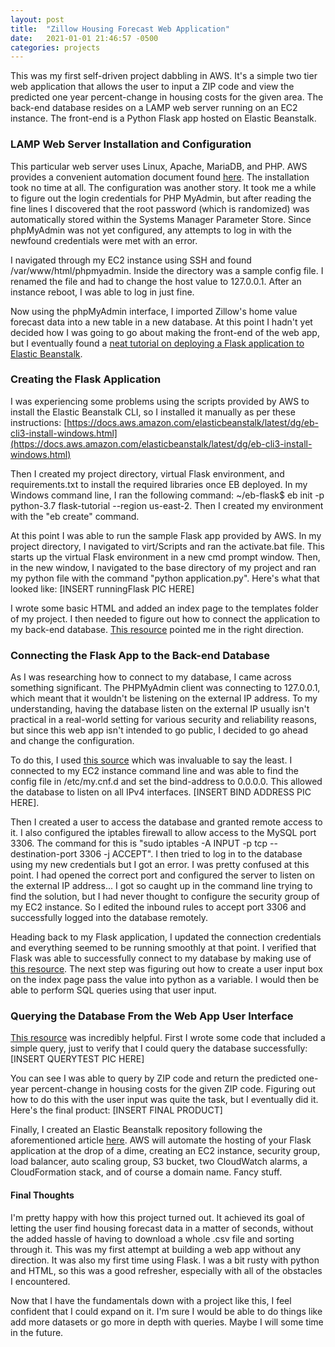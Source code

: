 ```yaml
---
layout: post
title:  "Zillow Housing Forecast Web Application"
date:   2021-01-01 21:46:57 -0500
categories: projects
---
```

This was my first self-driven project dabbling in AWS. It's a simple two tier web application that allows the user to input a ZIP code and view the predicted one year percent-change in housing costs for the given area. The back-end database resides on a LAMP web server running on an EC2 instance. The front-end is a Python Flask app hosted on Elastic Beanstalk.<!--break-->

### **LAMP Web Server Installation and Configuration**

This particular web server uses Linux, Apache, MariaDB, and PHP. AWS provides a convenient automation document found [here](https://docs.aws.amazon.com/AWSEC2/latest/UserGuide/ec2-lamp-amazon-linux-2.html). The installation took no time at all. The configuration was another story. It took me a while to figure out the login credentials for PHP MyAdmin, but after reading the fine lines I discovered that the root password (which is randomized) was automatically stored within the Systems Manager Parameter Store. Since phpMyAdmin was not yet configured, any attempts to log in with the newfound credentials were met with an error. 

I navigated through my EC2 instance using SSH and found /var/www/html/phpmyadmin. Inside the directory was a sample config file. I renamed the file and had to change the host value to 127.0.0.1. After an instance reboot, I was able to log in just fine. 

Now using the phpMyAdmin interface, I imported Zillow's home value forecast data into a new table in a new database. At this point I hadn't yet decided how I was going to go about making the front-end of the web app, but I eventually found a [neat tutorial on deploying a Flask application to Elastic Beanstalk](https://docs.aws.amazon.com/elasticbeanstalk/latest/dg/create-deploy-python-flask.html). 

### **Creating the Flask Application**

I was experiencing some problems using the scripts provided by AWS to install the Elastic Beanstalk CLI, so I installed it manually as per these instructions: [https://docs.aws.amazon.com/elasticbeanstalk/latest/dg/eb-cli3-install-windows.html](https://docs.aws.amazon.com/elasticbeanstalk/latest/dg/eb-cli3-install-windows.html)

Then I created my project directory, virtual Flask environment, and requirements.txt to install the required libraries once EB deployed. In my Windows command line, I ran the following command: ~/eb-flask$ eb init -p python-3.7 flask-tutorial --region us-east-2. Then I created my environment with the "eb create" command.

At this point I was able to run the sample Flask app provided by AWS. In my project directory, I navigated to virt/Scripts and ran the activate.bat file. This starts up the virtual Flask environment in a new cmd prompt window. Then, in the new window, I navigated to the base directory of my project and ran my python file with the command "python application.py". Here's what that looked like: [INSERT runningFlask PIC HERE]

I wrote some basic HTML and added an index page to the templates folder of my project. I then needed to figure out how to connect the application to my back-end database. [This resource](https://www.digitalocean.com/community/tutorials/how-to-make-a-web-application-using-flask-in-python-3) pointed me in the right direction.

### **Connecting the Flask App to the Back-end Database**

As I was researching how to connect to my database, I came across something significant. The PHPMyAdmin client was connecting to 127.0.0.1, which meant that it wouldn't be listening on the external IP address. To my understanding, having the database listen on the external IP usually isn't practical in a real-world setting for various security and reliability reasons, but since this web app isn't intended to go public, I decided to go ahead and change the configuration. 

To do this, I used [this source](https://linuxize.com/post/mysql-remote-access/) which was invaluable to say the least. I connected to my EC2 instance command line and was able to find the config file in /etc/my.cnf.d and set the bind-address to 0.0.0.0. This allowed the database to listen on all IPv4 interfaces. [INSERT BIND ADDRESS PIC HERE]. 

Then I created a user to access the database and granted remote access to it. I also configured the iptables firewall to allow access to the MySQL port 3306. The command for this is "sudo iptables -A INPUT -p tcp --destination-port 3306 -j ACCEPT". I then tried to log in to the database using my new credentials but I got an error. I was pretty confused at this point. I had opened the correct port and configured the server to listen on the external IP address... I got so caught up in the command line trying to find the solution, but I had never thought to configure the security group of my EC2 instance. So I edited the inbound rules to accept port 3306 and successfully logged into the database remotely. 

Heading back to my Flask application, I updated the connection credentials and everything seemed to be running smoothly at that point. I verified that Flask was able to successfully connect to my database by making use of [this resource](https://kanchanardj.medium.com/forming-database-connection-between-maria-db-and-python-flask-31702c86fd95). The next step was figuring out how to create a user input box on the index page pass the value into python as a variable. I would then be able to perform SQL queries using that user input. 

### **Querying the Database From the Web App User Interface**

[This resource](http://tlc.iith.ac.in/img/gvv_tanmay_durga_database.pdf) was incredibly helpful. First I wrote some code that included a simple query, just to verify that I could query the database successfully: [INSERT QUERYTEST PIC HERE]

You can see I was able to query by ZIP code and return the predicted one-year percent-change in housing costs for the given ZIP code. Figuring out how to do this with the user input was quite the task, but I eventually did it. Here's the final product: [INSERT FINAL PRODUCT]

Finally, I created an Elastic Beanstalk repository following the aforementioned article [here](https://docs.aws.amazon.com/elasticbeanstalk/latest/dg/create-deploy-python-flask.html). AWS will automate the hosting of your Flask application at the drop of a dime, creating an EC2 instance, security group, load balancer, auto scaling group, S3 bucket, two CloudWatch alarms, a CloudFormation stack, and of course a domain name. Fancy stuff. 

#### **Final Thoughts**

I'm pretty happy with how this project turned out. It achieved its goal of letting the user find housing forecast data in a matter of seconds, without the added hassle of having to download a whole .csv file and sorting through it. This was my first attempt at building a web app without any direction. It was also my first time using Flask. I was a bit rusty with python and HTML, so this was a good refresher, especially with all of the obstacles I encountered.

Now that I have the fundamentals down with a project like this, I feel confident that I could expand on it. I'm sure I would be able to do things like add more datasets or go more in depth with queries. Maybe I will some time in the future. 
